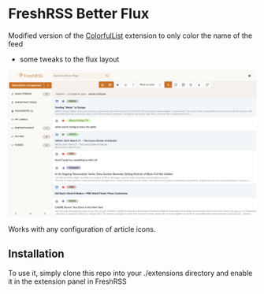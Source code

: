 # FreshRSS Better Flux

Modified version of the [ColorfulList](https://github.com/shinemoon/FreshRSS-Dev/tree/master/extensions/xExtension-ColorfulList) extension to only color the name of the feed
+ some tweaks to the flux layout

![screenshot](screenshot.png)

Works with any configuration of article icons.

## Installation

To use it, simply clone this repo into your ./extensions directory and enable it in the extension panel in FreshRSS
